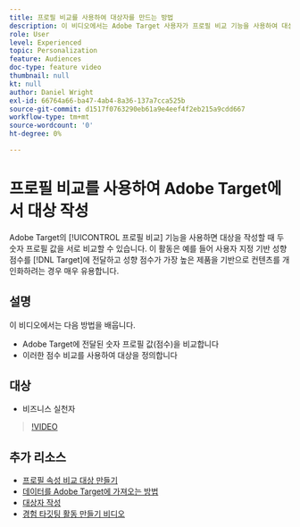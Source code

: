 ```yaml
---
title: 프로필 비교를 사용하여 대상자를 만드는 방법
description: 이 비디오에서는 Adobe Target 사용자가 프로필 비교 기능을 사용하여 대상을 작성할 때 두 숫자 프로필 값을 서로 비교하는 방법을 보여줍니다.
role: User
level: Experienced
topic: Personalization
feature: Audiences
doc-type: feature video
thumbnail: null
kt: null
author: Daniel Wright
exl-id: 66764a66-ba47-4ab4-8a36-137a7cca525b
source-git-commit: d1517f0763290eb61a9e4eef4f2eb215a9cdd667
workflow-type: tm+mt
source-wordcount: '0'
ht-degree: 0%

---
```


# 프로필 비교를 사용하여 Adobe Target에서 대상 작성

Adobe Target의 [!UICONTROL 프로필 비교] 기능을 사용하면 대상을 작성할 때 두 숫자 프로필 값을 서로 비교할 수 있습니다. 이 활동은 예를 들어 사용자 지정 기반 성향 점수를 [!DNL Target]에 전달하고 성향 점수가 가장 높은 제품을 기반으로 컨텐츠를 개인화하려는 경우 매우 유용합니다.

## 설명

이 비디오에서는 다음 방법을 배웁니다.

* Adobe Target에 전달된 숫자 프로필 값(점수)을 비교합니다
* 이러한 점수 비교를 사용하여 대상을 정의합니다

## 대상

* 비즈니스 실천자

>[!VIDEO](https://video.tv.adobe.com/v/23218/?quality=12)

## 추가 리소스

* [프로필 속성 비교 대상 만들기](https://experienceleague.adobe.com/docs/target/using/audiences/create-audiences/creating-a-profile-attribute-comparison-audience.html?lang=en)
* [데이터를 Adobe Target에 가져오는 방법](https://experienceleague.adobe.com/docs/target/using/implement-target/before-implement/methods/methods-to-get-data-into-target.html?lang=en)
* [대상자 작성](https://experienceleague.adobe.com/docs/target/using/audiences/create-audiences/create-audience.html?lang=en)
* [경험 타깃팅 활동 만들기 비디오](../activities/create-experience-targeting-activities.md)
